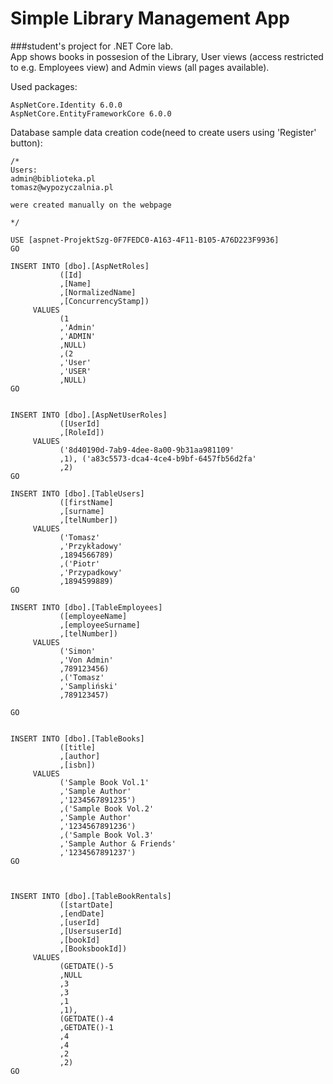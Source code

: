 # Simple Library Management App 
###student's project for .NET Core lab.  
App shows books in possesion of the Library, User views (access restricted to e.g. Employees view) and Admin views (all pages available).

Used packages:  

    AspNetCore.Identity 6.0.0  
    AspNetCore.EntityFrameworkCore 6.0.0  

Database sample data creation code(need to create users using 'Register' button):

```
/*
Users:
admin@biblioteka.pl
tomasz@wypozyczalnia.pl

were created manually on the webpage

*/

USE [aspnet-ProjektSzg-0F7FEDC0-A163-4F11-B105-A76D223F9936]
GO

INSERT INTO [dbo].[AspNetRoles]
           ([Id]
           ,[Name]
           ,[NormalizedName]
           ,[ConcurrencyStamp])
     VALUES
           (1
           ,'Admin'
           ,'ADMIN'
           ,NULL)
		   ,(2
           ,'User'
           ,'USER'
           ,NULL)
GO


INSERT INTO [dbo].[AspNetUserRoles]
           ([UserId]
           ,[RoleId])
     VALUES
           ('8d40190d-7ab9-4dee-8a00-9b31aa981109'
           ,1), ('a83c5573-dca4-4ce4-b9bf-6457fb56d2fa'
           ,2)
GO

INSERT INTO [dbo].[TableUsers]
           ([firstName]
           ,[surname]
           ,[telNumber])
     VALUES
           ('Tomasz'
           ,'Przykładowy'
           ,1894566789)
		   ,('Piotr'
           ,'Przypadkowy'
           ,1894599889)
GO

INSERT INTO [dbo].[TableEmployees]
           ([employeeName]
           ,[employeeSurname]
           ,[telNumber])
     VALUES
           ('Simon'
           ,'Von Admin'
           ,789123456)
		   ,('Tomasz'
           ,'Sampliński'
           ,789123457)
		   
GO


INSERT INTO [dbo].[TableBooks]
           ([title]
           ,[author]
           ,[isbn])
     VALUES
           ('Sample Book Vol.1'
           ,'Sample Author'
           ,'1234567891235')
		   ,('Sample Book Vol.2'
           ,'Sample Author'
           ,'1234567891236')
		   ,('Sample Book Vol.3'
           ,'Sample Author & Friends'
           ,'1234567891237')
GO



INSERT INTO [dbo].[TableBookRentals]
           ([startDate]
           ,[endDate]
           ,[userId]
           ,[UsersuserId]
           ,[bookId]
           ,[BooksbookId])
     VALUES
           (GETDATE()-5
           ,NULL
           ,3
           ,3
           ,1
           ,1),
		   (GETDATE()-4
           ,GETDATE()-1
           ,4
           ,4
           ,2
           ,2)
GO


```
